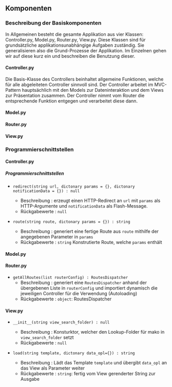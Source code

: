 ## Komponenten
### Beschreibung der Basiskomponenten
In Allgemeinen besteht die gesamte Applikation aus vier Klassen: Controller.py, Model.py, Router.py, View.py. Diese 
Klassen sind für grundsätzliche applikationsunabhängige Aufgaben zuständig. Sie generalisieren also die Grund-Prozesse 
der Applikation. Im Einzelnen gehen wir auf diese kurz ein und beschreiben die Benutzung dieser.

#### Controller.py
Die Basis-Klasse des Controllers beinhaltet allgemeine Funktionen, welche für alle abgeleiteten Controller sinnvoll sind.
Der Controller arbeitet im MVC-Pattern hauptsächlich mit den Models zur Dateninteraktion und dem Views zur Präsentation
zusammen. Der Controller nimmt vom Router die entsprechende Funktion entgegen und verarbeitet diese dann.

#### Model.py
#### Router.py
#### View.py

### Programmierschnittstellen
#### Controller.py

##### Programmierschnittstellen
* `redirect(string url, dictonary params = {}, dictonary notificationData = {}) : null`
    * Beschreibung
    : erzeugt einen HTTP-Redirect an `url` mit `params` als HTTP-Argumente und `notificationData` als Flash-Message. 
    * Rückgabewerte
    : `null`
    
* `route(string route, dictonary params = {}) : string`
    * Beschreibung
    : generiert eine fertige Route aus `route` mithilfe der angegebenen Parameter in `params`
    * Rückgabewerte
    : `string` Konstrutierte Route, welche `params` enthält
    
#### Model.py



#### Router.py
* `getAllRoutes(list routerConfig) : RoutesDispatcher`
    * Beschreibung
    : generiert eine `RoutesDispatcher` anhand der übergebenen Liste in `routerConfig` und importiert dynamisch die 
      jeweiligen Controller für die Verwendung (Autoloading)
    * Rückgabewerte
    : `object`: RoutesDispatcher
    
#### View.py
* `__init__(string view_search_folder) : null`
    * Beschreibung
    : Konsturktor, welcher den Lookup-Folder für mako in `view_search_folder` setzt
    * Rückgabewerte
    : `null`
    
* `load(string template, dictonary data_opl={}) : string`
    * Beschreibung
    : Lädt das Template `template` und übergibt `data_opl` an das View als Parameter weiter
    * Rückgabewerte
    : `string`: fertig vom View gerenderter String zur Ausgabe